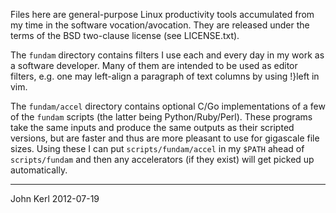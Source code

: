 Files here are general-purpose Linux productivity tools accumulated from my
time in the software vocation/avocation.  They are released under the terms of
the BSD two-clause license (see LICENSE.txt).

The `fundam` directory contains filters I use each and every day in my work as
a software developer.  Many of them are intended to be used as editor filters,
e.g. one may left-align a paragraph of text columns by using !}left in vim.

The `fundam/accel` directory contains optional C/Go implementations of a few of
the `fundam` scripts (the latter being Python/Ruby/Perl). These programs take
the same inputs and produce the same outputs as their scripted versions, but
are faster and thus are more pleasant to use for gigascale file sizes.  Using
these I can put `scripts/fundam/accel` in my `$PATH` ahead of `scripts/fundam`
and then any accelerators (if they exist) will get picked up automatically.

----------------------------------------------------------------

John Kerl 2012-07-19
